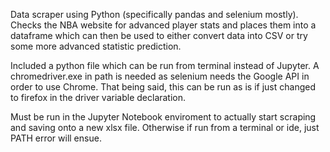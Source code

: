 Data scraper using Python (specifically pandas and selenium mostly). Checks the NBA website for advanced player stats and places them into a dataframe which can then be used to either convert data into CSV or try some more advanced statistic prediction.

Included a python file which can be run from terminal instead of Jupyter. A chromedriver.exe in path is needed as selenium needs the Google API in order to use Chrome. That being said, this can be run as is if just changed to firefox in the driver variable declaration.

Must be run in the Jupyter Notebook enviroment to actually start scraping and saving onto a new xlsx file. Otherwise if run from a terminal or ide, just PATH error will ensue.
